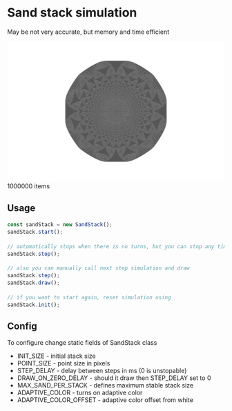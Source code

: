 # Sand stack simulation

May be not very accurate, but memory and time efficient

![1000000 items](/sandstack.png)
1000000 items

## Usage

```javascript
const sandStack = new SandStack();
sandStack.start();

// automatically stops when there is no turns, but you can stop any time using
sandStack.stop();

// also you can manually call next step simulation and draw
sandStack.step();
sandStack.draw();

// if you want to start again, reset simulation using
sandStack.init();
```

## Config

To configure change static fields of SandStack class

- INIT_SIZE - initial stack size 
- POINT_SIZE - point size in pixels
- STEP_DELAY - delay between steps in ms (0 is unstopable)
- DRAW_ON_ZERO_DELAY - should it draw then STEP_DELAY set to 0
- MAX_SAND_PER_STACK - defines maximum stable stack size
- ADAPTIVE_COLOR - turns on adaptive color 
- ADAPTIVE_COLOR_OFFSET - adaptive color offset from white
